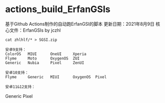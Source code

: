 # actions_build_ErfanGSIs #

基于Github Actions制作的自动跑ErfanGSI的脚本
更新日期：2021年8月9日        核心文件：ErfanGSIs
by jczhl
```
cat zhlhlf/* > SGSI.zip
```
```
安卓9支持：
ColorOS   MIUI      OneUI     Xperia
Flyme     Moto      OxygenOS  ZUI
Generic   Nubia     Pixel     ZenUI
```
```
安卓10支持：
Flyme     Generic   MIUI      OxygenOS  Pixel
```
```
安卓11&12支持：
```
Generic  Pixel
```
